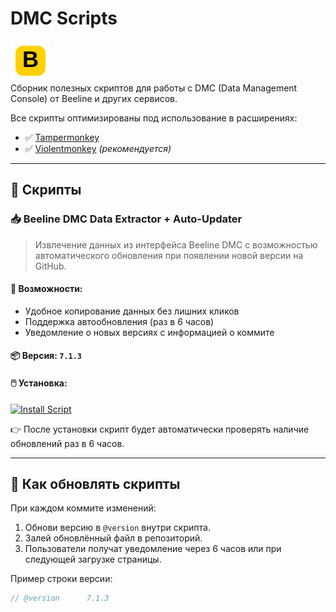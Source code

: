 # DMC Scripts

![Beeline DMC Script Icon](https://raw.githubusercontent.com/zOnVolga/DMC_scripts/main/icon-beeline-yellow.svg)  
Сборник полезных скриптов для работы с DMC (Data Management Console) от Beeline и других сервисов. 

Все скрипты оптимизированы под использование в расширениях:
- ✅ [Tampermonkey](https://www.tampermonkey.net/)
- ✅ [Violentmonkey](https://violentmonkey.github.io/) *(рекомендуется)*

---

## 🧩 Скрипты

### 📥 Beeline DMC Data Extractor + Auto-Updater

> Извлечение данных из интерфейса Beeline DMC с возможностью автоматического обновления при появлении новой версии на GitHub.

#### 🔧 Возможности:
- Удобное копирование данных без лишних кликов
- Поддержка автообновления (раз в 6 часов)
- Уведомление о новых версиях с информацией о коммите

#### 📦 Версия: `7.1.3`

#### 🖱️ Установка:
[![Install Script](https://img.shields.io/badge/-Установить-success)](https://raw.githubusercontent.com/zOnVolga/DMC_scripts/main/Beeline%20DMC%20Data%20Extractor.js)

👉 После установки скрипт будет автоматически проверять наличие обновлений раз в 6 часов.

---

## 🔄 Как обновлять скрипты

При каждом коммите изменений:
1. Обнови версию в `@version` внутри скрипта.
2. Залей обновлённый файл в репозиторий.
3. Пользователи получат уведомление через 6 часов или при следующей загрузке страницы.

Пример строки версии:
```js
// @version      7.1.3
